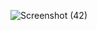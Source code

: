 ![Screenshot (42)](https://user-images.githubusercontent.com/83157814/218267346-471dde19-e593-4bf1-91d4-d6930b736726.png)
